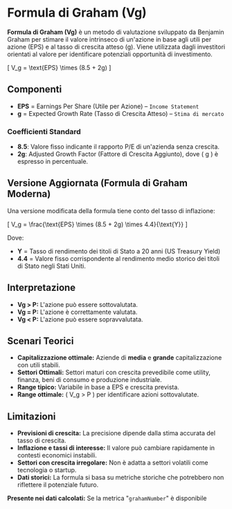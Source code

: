 # Formula di Graham (Vg)

**Formula di Graham (Vg)** è un metodo di valutazione sviluppato da Benjamin Graham per stimare il valore intrinseco di un'azione in base agli utili per azione (EPS) e al tasso di crescita atteso (g). Viene utilizzata dagli investitori orientati al valore per identificare potenziali opportunità di investimento.

\[
V_g = \text{EPS} \times (8.5 + 2g)
\]

## Componenti

- **EPS** = Earnings Per Share (Utile per Azione) – `Income Statement`
- **g** = Expected Growth Rate (Tasso di Crescita Atteso) – `Stima di mercato`

### Coefficienti Standard

- **8.5**: Valore fisso indicante il rapporto P/E di un'azienda senza crescita.
- **2g**: Adjusted Growth Factor (Fattore di Crescita Aggiunto), dove \( g \) è espresso in percentuale.

## Versione Aggiornata (Formula di Graham Moderna)

Una versione modificata della formula tiene conto del tasso di inflazione:

\[
V_g = \frac{\text{EPS} \times (8.5 + 2g) \times 4.4}{\text{Y}}
\]

Dove:

- **Y** = Tasso di rendimento dei titoli di Stato a 20 anni (US Treasury Yield)
- **4.4** = Valore fisso corrispondente al rendimento medio storico dei titoli di Stato negli Stati Uniti.

## Interpretazione

- **Vg > P:** L'azione può essere sottovalutata.
- **Vg = P:** L'azione è correttamente valutata.
- **Vg < P:** L'azione può essere sopravvalutata.

## Scenari Teorici

- **Capitalizzazione ottimale:** Aziende di **media** e **grande** capitalizzazione con utili stabili.
- **Settori Ottimali:** Settori maturi con crescita prevedibile come utility, finanza, beni di consumo e produzione industriale.
- **Range tipico:** Variabile in base a EPS e crescita prevista.
- **Range ottimale:** \( V_g > P \) per identificare azioni sottovalutate.

## Limitazioni

- **Previsioni di crescita:** La precisione dipende dalla stima accurata del tasso di crescita.
- **Inflazione e tassi di interesse:** Il valore può cambiare rapidamente in contesti economici instabili.
- **Settori con crescita irregolare:** Non è adatta a settori volatili come tecnologia o startup.
- **Dati storici:** La formula si basa su metriche storiche che potrebbero non riflettere il potenziale futuro.

**Presente nei dati calcolati:** Se la metrica "`grahamNumber`" è disponibile
